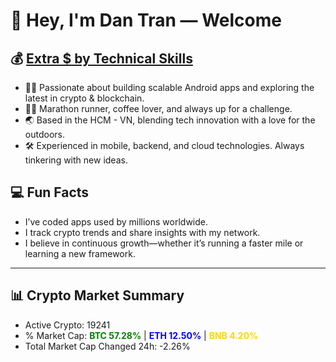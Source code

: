 # 👋 Hey, I'm Dan Tran — Welcome

## 💰 <a href="https://dantech.academy" target="_blank">Extra $ by Technical Skills</a>

- 🧑‍💻 Passionate about building scalable Android apps and exploring the latest in crypto & blockchain.
- 🏃‍♂️ Marathon runner, coffee lover, and always up for a challenge.
- 🌏 Based in the HCM - VN, blending tech innovation with a love for the outdoors.
- 🛠️ Experienced in mobile, backend, and cloud technologies. Always tinkering with new ideas.

## 💻 Fun Facts

- I’ve coded apps used by millions worldwide.
- I track crypto trends and share insights with my network.
- I believe in continuous growth—whether it’s running a faster mile or learning a new framework.

---

## 📊 Crypto Market Summary

- Active Crypto: 19241
- % Market Cap: <span style="color: green; font-weight: bold;">BTC 57.28%</span> | <span style="color: blue; font-weight: bold;">ETH 12.50%</span> | <span style="color: gold; font-weight: bold;">BNB 4.20%</span>
- Total Market Cap Changed 24h: -2.26%
